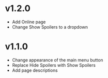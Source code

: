 # v1.2.0

- Add Online page
- Change <cy>Show Spoilers</c> to a dropdown

# v1.1.0

- Change appearance of the main menu button
- Replace <cy>Hide Spoilers</c> with <cy>Show Spoilers</c>
- Add page descriptions